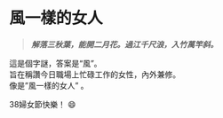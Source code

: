# 風一樣的女人


>***解落三秋葉，能開二月花。過江千尺浪，入竹萬竿斜。***

這是個字謎，答案是“風”。  
旨在稱讚今日職場上忙碌工作的女性，內外兼修。  
像是”風一樣的女人”  。

38婦女節快樂！ :smile:

